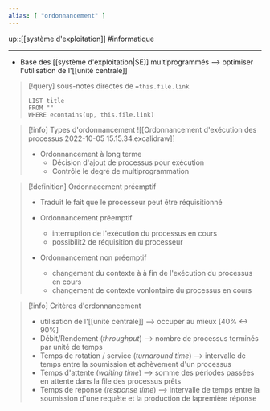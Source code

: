 ```yaml
---
alias: [ "ordonnancement" ]
---
```

up::[[système d'exploitation]]
#informatique

----

 - Base des [[système d'exploitation|SE]] multiprogrammés --> optimiser l'utilisation de l'[[unité centrale]]

> [!query] sous-notes directes de `=this.file.link`
> ```dataview
> LIST title
> FROM ""
> WHERE econtains(up, this.file.link)
> ```


> [!info] Types d'ordonnancement
> ![[Ordonnancement d'exécution des processus 2022-10-05 15.15.34.excalidraw]]
>  - Ordonnancement à long terme
>      - Décision d'ajout de processus pour exécution
>      - Contrôle le degré de multiprogrammation



> [!definition] Ordonnacement préemptif
>  - Traduit le fait que le processeur peut être réquisitionné
> 
>  - Ordonnancement préemptif 
>      - interruption de l'exécution du processus en cours
>      - possibilit2 de réquisition du processeur
>  - Ordonnancement non préemptif
>      - changement du contexte à à fin de l'exécution du processus en cours
>      - changement de contexte vonlontaire du processus en cours


> [!info] Critères d'ordonnancement 
>   - utilisation de l'[[unité centrale]] --> occuper au mieux [40% <-> 90%]
>   - Débit/Rendement (_throughput_) --> nombre de processus terminés par unité de temps
>   - Temps de rotation / service (_turnaround time_) --> intervalle de temps entre la soumission et achèvement d'un processus 
>   - Temps d'attente (_waiting time_) --> somme des périodes passées en attente dans la file des processus prêts
>   - Temps de réponse (_response time_) --> intervalle de temps entre la soumission d'une requête et la production de lapremière réponse
